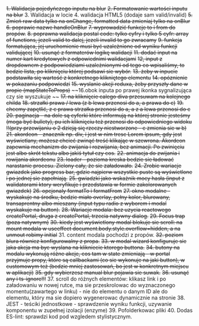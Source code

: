 ~~1. Walidacja pojedyńczego inputu na blur~~
~~2. Formatowanie wartości inputu na blur~~
3. Walidacja w locie
4. walidacja HTML5 (dodaje sam valid/invalid)
~~5. Zmień raw data tylko na onChange, formatted data zmieniaj tylko na onBlur~~
~~6. poprawic nazwe handleOnBlur~~
~~7. wyprowadzić funkcje to i from do propów.~~
~~8. poprawna walidacja postal code: tylko cyfry i tylko 5 cyfr: array of functions, jezeli valid to dalej, jezeli invalid to go zwracamy~~
~~9. funkcja formatująca, jej uruchomienie musi być uzależnione od wyniku funkcji validującej~~
~~10. usunąć z formaterów logikę walidacji~~
~~11. dodać input na numer kart kredytowych z odpowiednimi walidacjami~~
~~12, input z dropdownem z podpowiedziami uzależnionymi od tego co wpisaliśmy, to bedzie lista, po kliknięciu której podsawi sie wybór.~~
~~13. żeby w inpucie podstawiła się wartość z konkretnego klikniętego elementu~~
~~14. opóznienie w pokazaniu podpowiedzi~~
~~15. wyslanie akcji reduxa, żeby przyszły dane w propie (mapStateToProps)~~
~~16.obok inputa po prawej ikonka sygnalizująca czy sie wyszukuje ~~
~~17. na kliknięcie calego diva przesuwam na kolejnego childa~~
~~18. strzałki prawa / lewa (z b lewa przenosi do a, a prawa do c)~~
~~19. chcemy zapętlić, z c prawa strzałka przenosi do a, a z a lewa przenosi do c~~
~~20. paginacja - na dole są cyferki które informują na której stronie jesteśmy (moga być bullety), pu ich kliknięciu też przenosi do odpowiedniego widoku !!(przy przewijaniu o 2 dzieją się rzeczy niestworzone - c zmienia sie w b)~~
~~21. akordeon - znacznik np. div, i jest w nim tresc Lorem ipsum, gdy jest wyświetlany, możesz chcieć zwinąć treść klikając w szewrona. Akordeon zapewnia mechanizm do zwijania i rozwijania, bez animacji. Po zwinięciu jest albo skrót tekstu albo jakiś tytuł czy cos.~~
~~22. animacja do zwijania i rowijania akordeonu~~
~~23. loader - pozioma kreska bedzie sie ładować narastanie procesu. Zielony cały, że sie załadowało.~~
~~24. Zrobic wariacje gwiazdek jako progress bar, gdzie najpierw wszystkie puste są wyświetlone i po jednej sie zapełniają.~~
~~25. gwiadzki jako wskażnik mocy hasła (input z walidatorami ktory weryfikuje i przedstawia w formie zakolorowanych gwiazdek)~~
~~26. opcjonaly formatTo i formatFrom~~
~~27. okno modalne - wyskakuje na środku, bedzie miało overlay, pełny kolor, blurowany, transaprentny albo mieszany (input typu radio z wyborem i modal wyskakuje na button).~~
~~28. Wariacje modala: bez uzycia reactowego createPortal, druga z createPortal, trzecia natywny dialog.~~
~~29.  Focus trap (poza natywnym)~~
~~30. kiedy jest wyświetlony modal blokuje sie scroll: na mount modala w useeffect document.body.style.overflow=hidden, a na unmout robimy initial~~
31. content modala pochodzi z propów.
~~32. poziom blura równiez konfigurowalny z propa.~~
~~33. w modal wizard konfiguruje sie jaka akcja ma byc wyslana na klikniecie ktorego buttona.~~
~~34. butony na modalu wykonują różne akcje, cos tam w state zmieniają - w portal przyjmuje propy, które są callbackami (co sie wykonuje na jaki button),   w customowym też (bedzie mniej zastosowań, bo jest w konkretnym miejscu w aplikacji)~~
~~35. gdy wybierzesz manual blur pojawia sie suwak.~~
~~36. usunąć any i ts-ignore!!!~~
37. scroll do różnych elementów: klikasz link i po załadowaniu w nowej rutce, ma sie przeskrolowac do wyznaczonego momentu(zawartego w linku) - nie do elementu o danym ID ale do elementu, który ma sie dopiero wygenerowac dynamicznie na stronie
38. JEST - teściki jednostkowe - sprawdzenie wyniku funkcji, uzywanie komponentu w zupełnej izolacji (enzyme)
39. Pofolderkowac pliki
40. Dodas ES-lint: sprawdzi kod pod wzgledem stylistycznym.